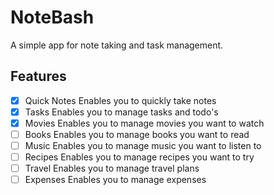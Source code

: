 # NoteBash

A simple app for note taking and task management.

## Features

- [x] Quick Notes
      Enables you to quickly take notes
- [x] Tasks
      Enables you to manage tasks and todo's
- [x] Movies
      Enables you to manage movies you want to watch
- [ ] Books
      Enables you to manage books you want to read
- [ ] Music
      Enables you to manage music you want to listen to
- [ ] Recipes
      Enables you to manage recipes you want to try
- [ ] Travel
      Enables you to manage travel plans
- [ ] Expenses
      Enables you to manage expenses
